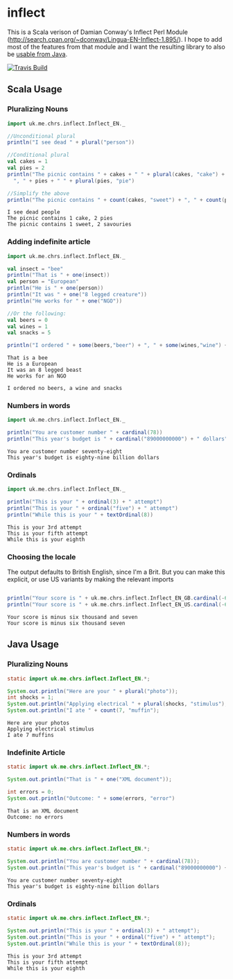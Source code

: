 # inflect

This is a Scala verison of Damian Conway's Inflect Perl Module (http://search.cpan.org/~dconway/Lingua-EN-Inflect-1.895/).
I hope to add most of the features from that module and I want 
the resulting library to also be [usable from Java](#java-usage).


[![Travis Build](https://api.travis-ci.org/nespera/inflect.png)](https://travis-ci.org/nespera/inflect)

## Scala Usage

### Pluralizing Nouns

```scala
import uk.me.chrs.inflect.Inflect_EN._

//Unconditional plural
println("I see dead " + plural("person"))

//Conditional plural
val cakes = 1
val pies = 2
println("The picnic contains " + cakes + " " + plural(cakes, "cake") +
  ", " + pies + " " + plural(pies, "pie")

//Simplify the above
println("The picnic contains " + count(cakes, "sweet") + ", " + count(pies, "savoury")

```

    I see dead people
    The picnic contains 1 cake, 2 pies
    The picnic contains 1 sweet, 2 savouries
    
### Adding indefinite article

```scala
import uk.me.chrs.inflect.Inflect_EN._

val insect = "bee"
println("That is " + one(insect))
val person = "European"
println("He is " + one(person))
println("It was " + one("8 legged creature"))
println("He works for " + one("NGO"))

//Or the following:
val beers = 0
val wines = 1
val snacks = 5

println("I ordered " + some(beers,"beer") + ", " + some(wines,"wine") + " and " + some(snacks,"snack"))

```

    That is a bee
    He is a European
    It was an 8 legged beast
    He works for an NGO

    I ordered no beers, a wine and snacks

### Numbers in words

```scala
import uk.me.chrs.inflect.Inflect_EN._

println("You are customer number " + cardinal(78))
println("This year's budget is " + cardinal("89000000000") + " dollars")
```

    You are customer number seventy-eight
    This year's budget is eighty-nine billion dollars

### Ordinals

```scala
import uk.me.chrs.inflect.Inflect_EN._

println("This is your " + ordinal(3) + " attempt")
println("This is your " + ordinal("five") + " attempt")
println("While this is your " + textOrdinal(8))
```

    This is your 3rd attempt
    This is your fifth attempt
    While this is your eighth

### Choosing the locale

The output defaults to British English, since I'm a Brit. But you can make this explicit, or use US variants by
making the relevant imports

```scala

println("Your score is " + uk.me.chrs.inflect.Inflect_EN_GB.cardinal(-6007))
println("Your score is " + uk.me.chrs.inflect.Inflect_EN_US.cardinal(-6007))
```

    Your score is minus six thousand and seven
    Your score is minus six thousand seven

## Java Usage

### Pluralizing Nouns

```java
static import uk.me.chrs.inflect.Inflect_EN.*;

System.out.println("Here are your " + plural("photo"));
int shocks = 1;
System.out.println("Applying electrical " + plural(shocks, "stimulus");
System.out.println("I ate " + count(7, "muffin");
```

    Here are your photos
    Applying electrical stimulus
    I ate 7 muffins

### Indefinite Article

```java
static import uk.me.chrs.inflect.Inflect_EN.*;

System.out.println("That is " + one("XML document"));

int errors = 0;
System.out.println("Outcome: " + some(errors, "error")
```

    That is an XML document
    Outcome: no errors

### Numbers in words

```java
static import uk.me.chrs.inflect.Inflect_EN.*;

System.out.println("You are customer number " + cardinal(78));
System.out.println("This year's budget is " + cardinal("89000000000") + " dollars");
```

    You are customer number seventy-eight
    This year's budget is eighty-nine billion dollars

### Ordinals

```java
static import uk.me.chrs.inflect.Inflect_EN.*;

System.out.println("This is your " + ordinal(3) + " attempt");
System.out.println("This is your " + ordinal("five") + " attempt");
System.out.println("While this is your " + textOrdinal(8));
```

    This is your 3rd attempt
    This is your fifth attempt
    While this is your eighth
